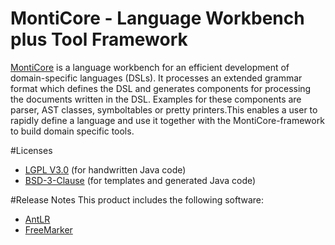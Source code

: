 # MontiCore - Language Workbench plus Tool Framework
[MontiCore](http://www.monticore.de) is a language workbench for an efficient development of domain-specific languages (DSLs). It processes an extended grammar format which defines the DSL and generates components for processing the documents written in the DSL. Examples for these components are parser, AST classes, symboltables or pretty printers.This enables a user to rapidly define a language and use it together with the MontiCore-framework to build domain specific tools.

#Licenses
* [LGPL V3.0](https://github.com/MontiCore/monticore/tree/master/00.org/Licenses/LICENSE-LGPL.md) (for handwritten Java code)
* [BSD-3-Clause](https://github.com/MontiCore/monticore/tree/master/00.org/Licenses/LICENSE-BSD3CLAUSE.md) (for templates and generated Java code)

#Release Notes
This product includes the following software:
* [AntLR](http://www.antlr.org/)
* [FreeMarker](http://freemarker.org/)